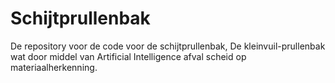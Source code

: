 # Schijtprullenbak
De repository voor de code voor de schijtprullenbak, De kleinvuil-prullenbak wat door middel van Artificial Intelligence afval scheid op materiaalherkenning.
